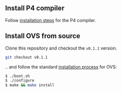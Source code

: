 ## Install P4 compiler

Follow [installation steps](https://github.com/p4lang/p4c#getting-started) for the P4 compiler. 

## Install OVS from source

Clone this repository and checkout the `v0.1.1` version.

```bash
git checkout v0.1.1
```

.. and follow the standard [installation process](./../../intro/install) for OVS:

```bash
$ ./boot.sh
$ ./configure
$ make && make install
```



